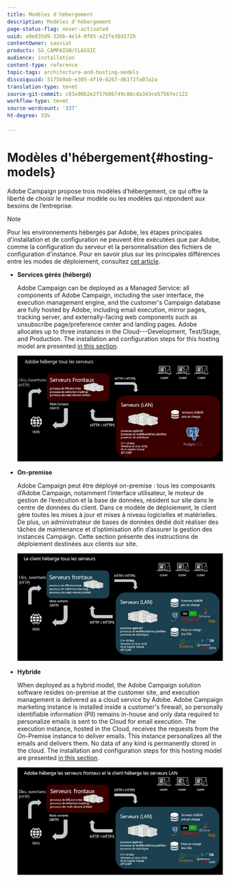 ```yaml
---
title: Modèles d'hébergement
description: Modèles d'hébergement
page-status-flag: never-activated
uuid: a9e035d9-326b-4e14-8f05-a22fe38d172b
contentOwner: sauviat
products: SG_CAMPAIGN/CLASSIC
audience: installation
content-type: reference
topic-tags: architecture-and-hosting-models
discoiquuid: 3175b9ab-e305-4f19-8267-d6172fa07a2a
translation-type: tm+mt
source-git-commit: c03e90b2e2f57606749c86cda343ce5756fec122
workflow-type: tm+mt
source-wordcount: '337'
ht-degree: 33%

---
```



# Modèles d&#39;hébergement{#hosting-models}

Adobe Campaign propose trois modèles d’hébergement, ce qui offre la liberté de choisir le meilleur modèle ou les modèles qui répondent aux besoins de l’entreprise.

>[!NOTE]
>
>Pour les environnements hébergés par Adobe, les étapes principales d&#39;installation et de configuration ne peuvent être exécutées que par Adobe, comme la configuration du serveur et la personnalisation des fichiers de configuration d&#39;instance. Pour en savoir plus sur les principales différences entre les modes de déploiement, consultez [cet article](https://helpx.adobe.com/fr/campaign/kb/acc-on-prem-vs-hosted.html).

* **Services gérés (hébergé)**

   Adobe Campaign can be deployed as a Managed Service: all components of Adobe Campaign, including the user interface, the execution management engine, and the customer&#39;s Campaign database are fully hosted by Adobe, including email execution, mirror pages, tracking server, and externally-facing web components such as unsubscribe page/preference center and landing pages. Adobe allocates up to three instances in the Cloud---Development, Test/Stage, and Production. The installation and configuration steps for this hosting model are presented [in this section](../../installation/using/hosted-model.md).

   ![](assets/deployment_hosted.png)

* **On-premise**

   Adobe Campaign peut être déployé on-premise : tous les composants d’Adobe Campaign, notamment l’interface utilisateur, le moteur de gestion de l’exécution et la base de données, résident sur site dans le centre de données du client. Dans ce modèle de déploiement, le client gère toutes les mises à jour et mises à niveau logicielles et matérielles. De plus, un administrateur de bases de données dédié doit réaliser des tâches de maintenance et d’optimisation afin d’assurer la gestion des instances Campaign. Cette section [](../../installation/using/before-starting.md)présente des instructions de déploiement destinées aux clients sur site.

   ![](assets/deployment_onpremise.png)

* **Hybride**

   When deployed as a hybrid model, the Adobe Campaign solution software resides on-premise at the customer site, and execution management is delivered as a cloud service by Adobe. Adobe Campaign marketing instance is installed inside a customer&#39;s firewall, so personally identifiable information (PII) remains in-house and only data required to personalize emails is sent to the Cloud for email execution. The execution instance, hosted in the Cloud, receives the requests from the On-Premise instance to deliver emails. This instance personalizes all the emails and delivers them. No data of any kind is permanently stored in the cloud. The installation and configuration steps for this hosting model are presented [in this section](../../installation/using/hybrid-model.md).

   ![](assets/deployment_hybrid.png)

